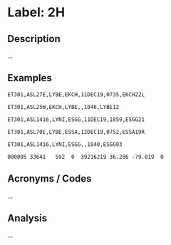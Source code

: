 # Label: 2H

## Description

...

## Examples

```
ET301,ASL27E,LYBE,EKCH,11DEC19,0735,EKCH22L
```

```
ET301,ASL25W,EKCH,LYBE,,1046,LYBE12
```

```
ET301,ASL1416,LYNI,ESGG,11DEC19,1859,ESGG21
```

```
ET301,ASL70E,LYBE,ESSA,12DEC19,0752,ESSA19R
```

```
ET301,ASL1416,LYNI,ESGG,,1840,ESGG03
```

```
000005 33641   592  0  39216219 36.286 -79.019  0
```

## Acronyms / Codes

...

## Analysis

...
